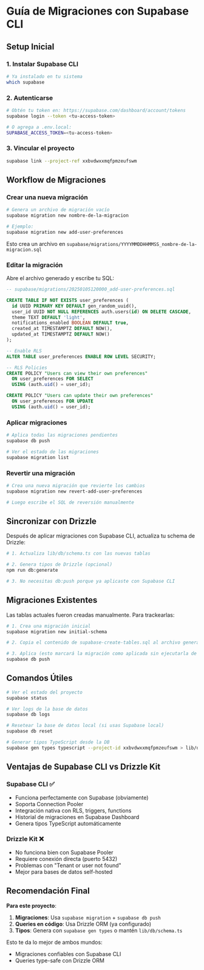 # Guía de Migraciones con Supabase CLI

## Setup Inicial

### 1. Instalar Supabase CLI
```bash
# Ya instalado en tu sistema
which supabase
```

### 2. Autenticarse
```bash
# Obtén tu token en: https://supabase.com/dashboard/account/tokens
supabase login --token <tu-access-token>

# O agrega a .env.local:
SUPABASE_ACCESS_TOKEN=<tu-access-token>
```

### 3. Vincular el proyecto
```bash
supabase link --project-ref xxbvdwxxmqfpmzeufswm
```

## Workflow de Migraciones

### Crear una nueva migración
```bash
# Genera un archivo de migración vacío
supabase migration new nombre-de-la-migracion

# Ejemplo:
supabase migration new add-user-preferences
```

Esto crea un archivo en `supabase/migrations/YYYYMMDDHHMMSS_nombre-de-la-migracion.sql`

### Editar la migración
Abre el archivo generado y escribe tu SQL:
```sql
-- supabase/migrations/20250105120000_add-user-preferences.sql

CREATE TABLE IF NOT EXISTS user_preferences (
  id UUID PRIMARY KEY DEFAULT gen_random_uuid(),
  user_id UUID NOT NULL REFERENCES auth.users(id) ON DELETE CASCADE,
  theme TEXT DEFAULT 'light',
  notifications_enabled BOOLEAN DEFAULT true,
  created_at TIMESTAMPTZ DEFAULT NOW(),
  updated_at TIMESTAMPTZ DEFAULT NOW()
);

-- Enable RLS
ALTER TABLE user_preferences ENABLE ROW LEVEL SECURITY;

-- RLS Policies
CREATE POLICY "Users can view their own preferences"
  ON user_preferences FOR SELECT
  USING (auth.uid() = user_id);

CREATE POLICY "Users can update their own preferences"
  ON user_preferences FOR UPDATE
  USING (auth.uid() = user_id);
```

### Aplicar migraciones
```bash
# Aplica todas las migraciones pendientes
supabase db push

# Ver el estado de las migraciones
supabase migration list
```

### Revertir una migración
```bash
# Crea una nueva migración que revierte los cambios
supabase migration new revert-add-user-preferences

# Luego escribe el SQL de reversión manualmente
```

## Sincronizar con Drizzle

Después de aplicar migraciones con Supabase CLI, actualiza tu schema de Drizzle:

```bash
# 1. Actualiza lib/db/schema.ts con las nuevas tablas

# 2. Genera tipos de Drizzle (opcional)
npm run db:generate

# 3. No necesitas db:push porque ya aplicaste con Supabase CLI
```

## Migraciones Existentes

Las tablas actuales fueron creadas manualmente. Para trackearlas:

```bash
# 1. Crea una migración inicial
supabase migration new initial-schema

# 2. Copia el contenido de supabase-create-tables.sql al archivo generado

# 3. Aplica (esto marcará la migración como aplicada sin ejecutarla de nuevo)
supabase db push
```

## Comandos Útiles

```bash
# Ver el estado del proyecto
supabase status

# Ver logs de la base de datos
supabase db logs

# Resetear la base de datos local (si usas Supabase local)
supabase db reset

# Generar tipos TypeScript desde la DB
supabase gen types typescript --project-id xxbvdwxxmqfpmzeufswm > lib/db/database.types.ts
```

## Ventajas de Supabase CLI vs Drizzle Kit

### Supabase CLI ✅
- Funciona perfectamente con Supabase (obviamente)
- Soporta Connection Pooler
- Integración nativa con RLS, triggers, functions
- Historial de migraciones en Supabase Dashboard
- Genera tipos TypeScript automáticamente

### Drizzle Kit ❌
- No funciona bien con Supabase Pooler
- Requiere conexión directa (puerto 5432)
- Problemas con "Tenant or user not found"
- Mejor para bases de datos self-hosted

## Recomendación Final

**Para este proyecto**:
1. **Migraciones**: Usa `supabase migration` + `supabase db push`
2. **Queries en código**: Usa Drizzle ORM (ya configurado)
3. **Tipos**: Genera con `supabase gen types` o mantén `lib/db/schema.ts`

Esto te da lo mejor de ambos mundos:
- Migraciones confiables con Supabase CLI
- Queries type-safe con Drizzle ORM
